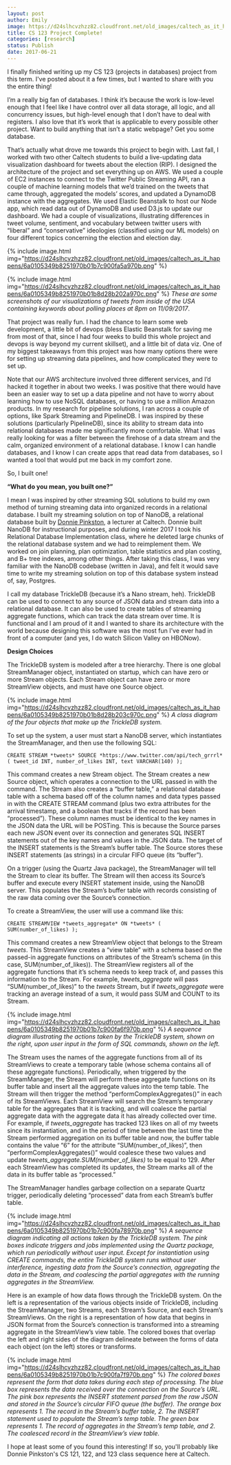 ```yaml
---
layout: post
author: Emily
image: https://d24slhcvzhzz82.cloudfront.net/old_images/caltech_as_it_happens/6a0105349b8251970b01b8d28b2022970c.png
title: CS 123 Project Complete!
categories: [research]
status: Publish
date: 2017-06-21
---
```



I finally finished writing up my CS 123 (projects in databases) project from this term. I've posted about it a few times, but I wanted to share with you the entire thing!

I’m a really big fan of databases. I think it’s because the work is low-level enough that I feel like I have control over all data storage, all logic, and all concurrency issues, but high-level enough that I don’t have to deal with registers. I also love that it’s work that is applicable to every possible other project. Want to build anything that isn’t a static webpage? Get you some database.

That’s actually what drove me towards this project to begin with. Last fall, I worked with two other Caltech students to build a live-updating data visualization dashboard for tweets about the election (RIP). I designed the architecture of the project and set everything up on AWS. We used a couple of EC2 instances to connect to the Twitter Public Streaming API, ran a couple of machine learning models that we’d trained on the tweets that came through, aggregated the models’ scores, and updated a DynamoDB instance with the aggregates. We used Elastic Beanstalk to host our Node app, which read data out of DynamoDB and used D3.js to update our dashboard. We had a couple of visualizations, illustrating differences in tweet volume, sentiment, and vocabulary between twitter users with “liberal” and “conservative” ideologies (classified using our ML models) on four different topics concerning the election and election day. 


{% include image.html img="https://d24slhcvzhzz82.cloudfront.net/old_images/caltech_as_it_happens/6a0105349b8251970b01b7c900fa5a970b.png" %}


{% include image.html img="https://d24slhcvzhzz82.cloudfront.net/old_images/caltech_as_it_happens/6a0105349b8251970b01b8d28b202a970c.png" %}
*These are some screenshots of our visualizations of tweets from inside of the USA containing keywords about polling places at 8pm on 11/09/2017*. 

That project was really fun. I had the chance to learn some web development, a little bit of devops (bless Elastic Beanstalk for saving me from most of that, since I had four weeks to build this whole project and devops is way beyond my current skillset), and a little bit of data viz. One of my biggest takeaways from this project was how many options there were for setting up streaming data pipelines, and how complicated they were to set up. 

Note that our AWS architecture involved three different services, and I’d hacked it together in about two weeks. I was positive that there would have been an easier way to set up a data pipeline and not have to worry about learning how to use NoSQL databases, or having to use a million Amazon products. In my research for pipeline solutions, I ran across a couple of options, like Spark Streaming and PipelineDB. I was inspired by these solutions (particularly PipelineDB), since its ability to stream data into relational databases made me significantly more comfortable. What I was really looking for was a filter between the firehose of a data stream and the calm, organized environment of a relational database. I know I can handle databases, and I know I can create apps that read data from databases, so I wanted a tool that would put me back in my comfort zone. 

So, I built one!

**“What do you mean, you built one?”**

I mean I was inspired by other streaming SQL solutions to build my own method of turning streaming data into organized records in a relational database. I built my streaming solution on top of NanoDB, a relational database built by <a href="https://users.cms.caltech.edu/donnie/">Donnie Pinkston</a>, a lecturer at Caltech. Donnie built NanoDB for instructional purposes, and during winter 2017 I took his Relational Database Implementation class, where he deleted large chunks of the relational database system and we had to reimplement them. We worked on join planning, plan optimization, table statistics and plan costing, and B+ tree indexes, among other things. After taking this class, I was very familiar with the NanoDB codebase (written in Java), and felt it would save time to write my streaming solution on top of this database system instead of, say, Postgres. 

I call my database TrickleDB (because it’s a Nano stream, heh). TrickleDB can be used to connect to any source of JSON data and stream data into a relational database. It can also be used to create tables of streaming aggregate functions, which can track the data stream over time. It is functional and I am proud of it and I wanted to share its architecture with the world because designing this software was the most fun I’ve ever had in front of a computer (and yes, I do watch Silicon Valley on HBONow). 

**Design Choices**

The TrickleDB system is modeled after a tree hierarchy. There is one global StreamManager object, instantiated on startup, which can have zero or more Stream objects. Each Stream object can have zero or more StreamView objects, and must have one Source object.


{% include image.html img="https://d24slhcvzhzz82.cloudfront.net/old_images/caltech_as_it_happens/6a0105349b8251970b01b8d28b203c970c.png" %}
*A class diagram of the four objects that make up the TrickleDB system.*

To set up the system, a user must start a NanoDB server, which instantiates the StreamManager, and then use the following SQL: 

`CREATE STREAM *tweets* SOURCE *https://www.twitter.com/api/tech_grrrl* ( tweet_id INT, number_of_likes INT, text VARCHAR(140) );`

This command creates a new Stream object. The Stream creates a new Source object, which operates a connection to the URL passed in with the command. The Stream also creates a “buffer table,” a relational database table with a schema based off of the column names and data types passed in with the CREATE STREAM command (plus two extra attributes for the arrival timestamp, and a boolean that tracks if the record has been “processed”). These column names must be identical to the key names in the JSON data the URL will be POSTing. This is because the Source parses each new JSON event over its connection and generates SQL INSERT statements out of the key names and values in the JSON data. The target of the INSERT statements is the Stream’s buffer table. The Source stores these INSERT statements (as strings) in a circular FIFO queue (its “buffer”). 

On a trigger (using the Quartz Java package), the StreamManager will tell the Stream to clear its buffer. The Stream will then access its Source’s buffer and execute every INSERT statement inside, using the NanoDB server. This populates the Stream’s buffer table with records consisting of the raw data coming over the Source’s connection.

To create a StreamView, the user will use a command like this: 

`CREATE STREAMVIEW *tweets_aggregate* ON *tweets* ( SUM(number_of_likes) );`

This command creates a new StreamView object that belongs to the Stream *tweets*. This StreamView creates a “view table” with a schema based on the passed-in aggregate functions on attributes of the Stream’s schema (in this case, SUM(number_of_likes)). The StreamView registers all of the aggregate functions that it’s schema needs to keep track of, and passes this information to the Stream. For example, *tweets_aggregate* will pass “SUM(number_of_likes)” to the *tweets* Stream, but if *tweets_aggregate* were tracking an average instead of a sum, it would pass SUM and COUNT to its Stream. 


{% include image.html img="https://d24slhcvzhzz82.cloudfront.net/old_images/caltech_as_it_happens/6a0105349b8251970b01b7c900fa6f970b.png" %}
*A sequence diagram illustrating the actions taken by the TrickleDB system, shown on the right, upon user input in the form of SQL commands, shown on the left.*

The Stream uses the names of the aggregate functions from all of its StreamViews to create a temporary table (whose schema contains all of these aggregate functions). Periodically, when triggered by the StreamManager, the Stream will perform these aggregate functions on its buffer table and insert all the aggregate values into the temp table. The Stream will then trigger the method “performComplexAggregates()” in each of its StreamViews. Each StreamView will search the Stream’s temporary table for the aggregates that it is tracking, and will coalesce the partial aggregate data with the aggregate data it has already collected over time. For example, if *tweets_aggregate* has tracked 123 likes on all of my tweets since its instantiation, and in the period of time between the last time the Stream performed aggregation on its buffer table and now, the buffer table contains the value “6” for the attribute “SUM(number_of_likes)”, then “performComplexAggregates()” would coalesce these two values and update *tweets_aggregate.SUM(number_of_likes)* to be equal to 129. After each StreamView has completed its updates, the Stream marks all of the data in its buffer table as “processed.”

The StreamManager handles garbage collection on a separate Quartz trigger, periodically deleting “processed” data from each Stream’s buffer table. 


{% include image.html img="https://d24slhcvzhzz82.cloudfront.net/old_images/caltech_as_it_happens/6a0105349b8251970b01b7c900fa78970b.png" %}
*A sequence diagram indicating all actions taken by the TrickleDB system. The pink boxes indicate triggers and jobs implemented using the Quartz package, which run periodically without user input. Except for instantiation using CREATE commands, the entire TrickleDB system runs without user interference, ingesting data from the Source’s connection, aggregating the data in the Stream, and coalescing the partial aggregates with the running aggregates in the StreamView.*

Here is an example of how data flows through the TrickleDB system. On the left is a representation of the various objects inside of TrickleDB, including the StreamManager, two Streams, each Stream’s Source, and each Stream’s StreamViews. On the right is a representation of how data that begins in JSON format from the Source’s connection is transformed into a streaming aggregate in the StreamView’s view table. The colored boxes that overlap the left and right sides of the diagram delineate between the forms of data each object (on the left) stores or transforms. 


{% include image.html img="https://d24slhcvzhzz82.cloudfront.net/old_images/caltech_as_it_happens/6a0105349b8251970b01b7c900fa7f970b.png" %}
*The colored boxes represent the form that data takes during each step of processing. The blue box represents the data received over the connection on the Source’s URL. The pink box represents the INSERT statement parsed from the raw JSON and stored in the Source’s circular FIFO queue (the buffer). The orange box represents 1. The record in the Stream’s buffer table, 2. The INSERT statement used to populate the Stream’s temp table. The green box represents 1. The record of aggregates in the Stream’s temp table, and 2. The coalesced record in the StreamView’s view table.*

I hope at least some of you found this interesting! If so, you'll probably like Donnie Pinkston's CS 121, 122, and 123 class sequence here at Caltech.

